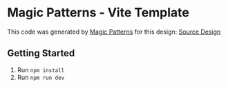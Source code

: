 # Magic Patterns - Vite Template

This code was generated by [Magic Patterns](https://magicpatterns.com) for this design: [Source Design](https://www.magicpatterns.com/c/onzvtn5qhrt1dpjxyhzjcn)

## Getting Started

1. Run `npm install`
2. Run `npm run dev`
